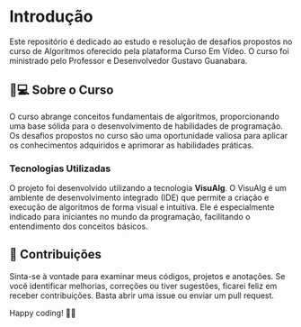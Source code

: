 # Introdução  

Este repositório é dedicado ao estudo e resolução de desafios propostos no curso de Algoritmos oferecido pela plataforma Curso Em Vídeo. O curso foi ministrado pelo Professor e Desenvolvedor Gustavo Guanabara.

## 🧠💻 Sobre o Curso

O curso abrange conceitos fundamentais de algoritmos, proporcionando uma base sólida para o desenvolvimento de habilidades de programação. Os desafios propostos no curso são uma oportunidade valiosa para aplicar os conhecimentos adquiridos e aprimorar as habilidades práticas.

### Tecnologias Utilizadas
O projeto foi desenvolvido utilizando a tecnologia **VisuAlg**. O VisuAlg é um ambiente de desenvolvimento integrado (IDE) que permite a criação e execução de algoritmos de forma visual e intuitiva. Ele é especialmente indicado para iniciantes no mundo da programação, facilitando o entendimento dos conceitos básicos.


## 🤝 Contribuições
Sinta-se à vontade para examinar meus códigos, projetos e anotações. Se você identificar melhorias, correções ou tiver sugestões, ficarei feliz em receber contribuições. Basta abrir uma issue ou enviar um pull request.


Happy coding! 🐍✨